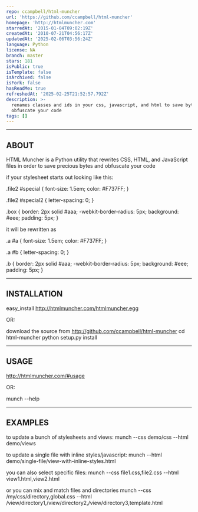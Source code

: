 ```yaml
---
repo: ccampbell/html-muncher
url: 'https://github.com/ccampbell/html-muncher'
homepage: 'http://htmlmuncher.com'
starredAt: '2015-01-04T09:02:19Z'
createdAt: '2010-07-21T04:56:17Z'
updatedAt: '2025-02-06T03:56:24Z'
language: Python
license: NA
branch: master
stars: 181
isPublic: true
isTemplate: false
isArchived: false
isFork: false
hasReadMe: true
refreshedAt: '2025-02-25T21:52:57.792Z'
description: >-
  renames classes and ids in your css, javascript, and html to save bytes and
  obfuscate your code
tags: []
---
```


--------------
  ABOUT
--------------

HTML Muncher is a Python utility that rewrites CSS, HTML, and JavaScript files in order to save precious bytes and obfuscate your code

if your stylesheet starts out looking like this:

.file2 #special {
    font-size: 1.5em;
    color: #F737FF;
}

.file2 #special2 {
    letter-spacing: 0;
}

.box {
    border: 2px solid #aaa;
    -webkit-border-radius: 5px;
    background: #eee;
    padding: 5px;
}

it will be rewritten as

.a #a {
    font-size: 1.5em;
    color: #F737FF;
}

.a #b {
    letter-spacing: 0;
}

.b {
    border: 2px solid #aaa;
    -webkit-border-radius: 5px;
    background: #eee;
    padding: 5px;
}


--------------
 INSTALLATION
--------------

easy_install http://htmlmuncher.com/htmlmuncher.egg

OR:

download the source from http://github.com/ccampbell/html-muncher
cd html-muncher
python setup.py install


--------------
 USAGE
--------------
http://htmlmuncher.com/#usage

OR:

munch --help


--------------
 EXAMPLES
--------------

to update a bunch of stylesheets and views:
munch --css demo/css --html demo/views

to update a single file with inline styles/javascript:
munch --html demo/single-file/view-with-inline-styles.html

you can also select specific files:
munch --css file1.css,file2.css --html view1.html,view2.html

or you can mix and match files and directories
munch --css /my/css/directory,global.css --html /view/directory1,/view/directory2,/view/directory3,template.html
